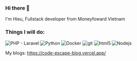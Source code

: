 ### Hi there 👋

<!--
**HieuMinh19/HieuMinh19** is a ✨ _special_ ✨ repository because its `README.md` (this file) appears on your GitHub profile.

Here are some ideas to get you started:

- 🔭 I’m currently working on ...
- 🌱 I’m currently learning ...
- 👯 I’m looking to collaborate on ...
- 🤔 I’m looking for help with ...
- 💬 Ask me about ...
- 📫 How to reach me: ...
- 😄 Pronouns: ...
- ⚡ Fun fact: ...
-->
<p>
 I'm Hieu, Fullstack developer from Moneyfoward Vietnam
</p>
<h3>Things I will do:</h3>

<p>
<img alt="PHP - Laravel" src="https://img.shields.io/badge/PHP-Laravel-red?style=flat-square&logo=php&logoColor=white"/>
 <img alt="Python" src="https://img.shields.io/badge/Python-Django-blue?style=flat-square&logo=python&logoColor=white" />
 <img alt="Docker" src="https://img.shields.io/badge/-Docker-46a2f1?style=flat-square&logo=docker&logoColor=white" />
 <img alt="git" src="https://img.shields.io/badge/-Git-F05032?style=flat-square&logo=git&logoColor=white" />
 <img alt="html5" src="https://img.shields.io/badge/-HTML5-E34F26?style=flat-square&logo=html5&logoColor=white" />
 <img alt="Nodejs" src="https://img.shields.io/badge/-Nodejs-43853d?style=flat-square&logo=Node.js&logoColor=white" />
</p>

My blogs:
https://code-escape-blog.vercel.app/

